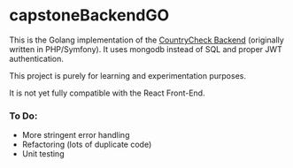 # capstoneBackendGO

This is the Golang implementation of the [CountryCheck Backend](https://github.com/luschnat-ziegler/capstone-project/tree/main/backend) (originally written in PHP/Symfony). 
It uses mongodb instead of SQL and proper JWT authentication.

This project is purely for learning and experimentation purposes.

It is not yet fully compatible with the React Front-End.

### To Do:

- More stringent error handling
- Refactoring (lots of duplicate code)
- Unit testing
